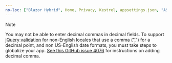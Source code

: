 ```yaml
---
no-loc: ["Blazor Hybrid", Home, Privacy, Kestrel, appsettings.json, "ASP.NET Core Identity", cookie, Cookie, Blazor, "Blazor Server", "Blazor WebAssembly", "Identity", "Let's Encrypt", Razor, SignalR]
---
```

> [!NOTE]
> You may not be able to enter decimal commas in decimal fields. To support [jQuery validation](https://jqueryvalidation.org/) for non-English locales that use a comma (",") for a decimal point, and non US-English date formats, you must take steps to globalize your app. [See this GitHub issue 4076](https://github.com/dotnet/AspNetCore.Docs/issues/4076#issuecomment-326590420) for instructions on adding decimal comma.
